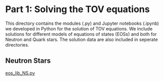 # Part 1: Solving the TOV equations

This directory contains the modules (.py) and Jupyter notebooks (.ipynb) we developed in Python for the solution of TOV equations. We include solutions for different models of equations of states (EOSs) and both for Neutron and Quark stars. The solution data are also included in seperate directories.

## Neutron Stars

[eos_lib_NS.py]()
